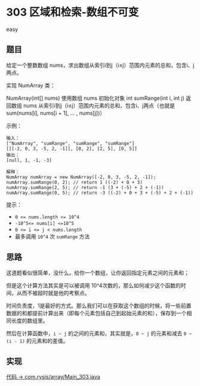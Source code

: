 # 303 区域和检索-数组不可变

easy

## 题目

给定一个整数数组 nums，求出数组从索引i到j（i≤j）范围内元素的总和，包含i、j两点。

实现 NumArray 类：

NumArray(int[] nums) 使用数组 nums 初始化对象
int sumRange(int i, int j) 返回数组 nums 从索引i到j（i≤j）范围内元素的总和，包含i、j两点（也就是 sum(nums[i], nums[i + 1], ... , nums[j])）


示例：
```
输入：
["NumArray", "sumRange", "sumRange", "sumRange"]
[[[-2, 0, 3, -5, 2, -1]], [0, 2], [2, 5], [0, 5]]
输出：
[null, 1, -1, -3]

解释：
NumArray numArray = new NumArray([-2, 0, 3, -5, 2, -1]);
numArray.sumRange(0, 2); // return 1 ((-2) + 0 + 3)
numArray.sumRange(2, 5); // return -1 (3 + (-5) + 2 + (-1)) 
numArray.sumRange(0, 5); // return -3 ((-2) + 0 + 3 + (-5) + 2 + (-1))
```

提示：

- `0 <= nums.length <= 10^4`
- `-10^5<= nums[i] <=10^5`
- `0 <= i <= j < nums.length`
- 最多调用 `10^4` 次 `sumRange` 方法

## 思路

这道题看似很简单，没什么。给你一个数组，让你返回指定元素之间的元素和；

但是这个计算方法其实是可以被调用 10^4次数的，那么如何减少这个函数的时间，从而不被超时就是他的考察点。

时间负责度，1是最好的方式。那么我们可以在获取这个数组的时候，将一些前置数据的和都提前计算出来（即每个元素包括自己到起始元素的和），保存到一个相同长度的数组里。

然后在计算函数中，`i ~ j` 的之间的元素和，其实就是，`0 ~ j` 的元素和减去 `0 ~ (i - 1)` 的元素和的差值。


## 实现

[代码 -> com.rysis/array/Main_303.java](../../src/com/rysis/array/Main_303.java)
